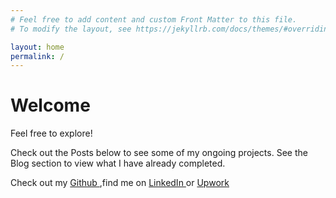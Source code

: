```yaml
---
# Feel free to add content and custom Front Matter to this file.
# To modify the layout, see https://jekyllrb.com/docs/themes/#overriding-theme-defaults

layout: home
permalink: /
---
```


<h1>Welcome</h1>

Feel free to explore!

Check out the Posts below to see some of my ongoing projects. See the Blog section to view what I have already completed.

Check out my <a href="https://github.com/jhein420"> Github </a>
,find me on <a href="https://www.linkedin.com/"> LinkedIn </a> or
<a href="https://www.upwork.com/freelancers/~016268a23082c944f8"> Upwork </a> <br>




